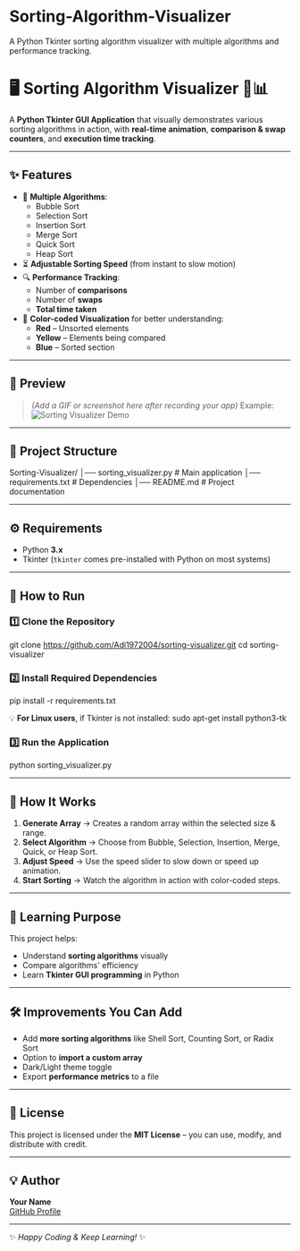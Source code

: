 # Sorting-Algorithm-Visualizer
A Python Tkinter sorting algorithm visualizer with multiple algorithms and performance tracking.
# 🖥️ Sorting Algorithm Visualizer 🎨📊

A **Python Tkinter GUI Application** that visually demonstrates various sorting algorithms in action, with **real-time animation**, **comparison & swap counters**, and **execution time tracking**.

---

## ✨ Features
- 🎯 **Multiple Algorithms**:
  - Bubble Sort
  - Selection Sort
  - Insertion Sort
  - Merge Sort
  - Quick Sort
  - Heap Sort
- ⏳ **Adjustable Sorting Speed** (from instant to slow motion)
- 🔍 **Performance Tracking**:
  - Number of **comparisons**
  - Number of **swaps**
  - **Total time taken**
- 🎨 **Color-coded Visualization** for better understanding:
  - **Red** – Unsorted elements
  - **Yellow** – Elements being compared
  - **Blue** – Sorted section

---

## 📸 Preview
> *(Add a GIF or screenshot here after recording your app)*
Example:
![Sorting Visualizer Demo](demo.gif)

---

## 📂 Project Structure
Sorting-Visualizer/
│── sorting_visualizer.py # Main application
│── requirements.txt # Dependencies
│── README.md # Project documentation


---

## ⚙️ Requirements
- Python **3.x**
- Tkinter (`tkinter` comes pre-installed with Python on most systems)

---

## 🚀 How to Run

### 1️⃣ Clone the Repository
git clone https://github.com/Adi1972004/sorting-visualizer.git
cd sorting-visualizer

### 2️⃣ Install Required Dependencies
pip install -r requirements.txt

💡 **For Linux users**, if Tkinter is not installed:
sudo apt-get install python3-tk

### 3️⃣ Run the Application
python sorting_visualizer.py

---

## 🎯 How It Works
1. **Generate Array** → Creates a random array within the selected size & range.
2. **Select Algorithm** → Choose from Bubble, Selection, Insertion, Merge, Quick, or Heap Sort.
3. **Adjust Speed** → Use the speed slider to slow down or speed up animation.
4. **Start Sorting** → Watch the algorithm in action with color-coded steps.

---

## 📘 Learning Purpose
This project helps:
- Understand **sorting algorithms** visually
- Compare algorithms' efficiency
- Learn **Tkinter GUI programming** in Python

---

## 🛠 Improvements You Can Add
- Add **more sorting algorithms** like Shell Sort, Counting Sort, or Radix Sort
- Option to **import a custom array**
- Dark/Light theme toggle
- Export **performance metrics** to a file

---

## 📜 License
This project is licensed under the **MIT License** – you can use, modify, and distribute with credit.

---

## 💡 Author
**Your Name**  
[GitHub Profile](https://github.com/Adi1972004)

---

✨ _Happy Coding & Keep Learning!_ ✨
